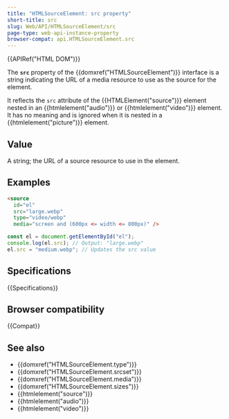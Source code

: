 ```yaml
---
title: "HTMLSourceElement: src property"
short-title: src
slug: Web/API/HTMLSourceElement/src
page-type: web-api-instance-property
browser-compat: api.HTMLSourceElement.src
---
```


{{APIRef("HTML DOM")}}

The **`src`** property of the {{domxref("HTMLSourceElement")}} interface is a string indicating the URL of a media resource to use as the source for the element.

It reflects the `src` attribute of the {{HTMLElement("source")}} element nested in an {{htmlelement("audio")}} or {{htmlelement("video")}} element. It has no meaning and is ignored when it is nested in a {{htmlelement("picture")}} element.

## Value

A string; the URL of a source resource to use in the element.

## Examples

```html
<source
  id="el"
  src="large.webp"
  type="video/webp"
  media="screen and (600px <= width <= 800px)" />
```

```js
const el = document.getElementById("el");
console.log(el.src); // Output: "large.webp"
el.src = "medium.webp"; // Updates the src value
```

## Specifications

{{Specifications}}

## Browser compatibility

{{Compat}}

## See also

- {{domxref("HTMLSourceElement.type")}}
- {{domxref("HTMLSourceElement.srcset")}}
- {{domxref("HTMLSourceElement.media")}}
- {{domxref("HTMLSourceElement.sizes")}}
- {{htmlelement("source")}}
- {{htmlelement("audio")}}
- {{htmlelement("video")}}
